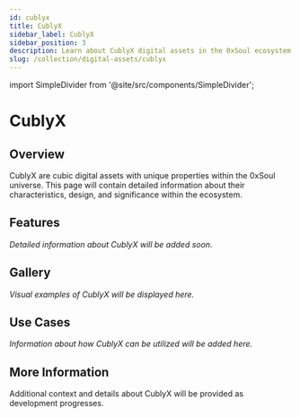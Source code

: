 ```yaml
---
id: cublyx
title: CublyX
sidebar_label: CublyX
sidebar_position: 3
description: Learn about CublyX digital assets in the 0xSoul ecosystem
slug: /collection/digital-assets/cublyx
---
```


import SimpleDivider from '@site/src/components/SimpleDivider';

# CublyX

<SimpleDivider withIcon={true} />

## Overview

CublyX are cubic digital assets with unique properties within the 0xSoul universe. This page will contain detailed information about their characteristics, design, and significance within the ecosystem.

## Features

*Detailed information about CublyX will be added soon.*

<SimpleDivider />

## Gallery

*Visual examples of CublyX will be displayed here.*

<SimpleDivider />

## Use Cases

*Information about how CublyX can be utilized will be added here.*

<SimpleDivider withIcon={true} />

## More Information

Additional context and details about CublyX will be provided as development progresses. 